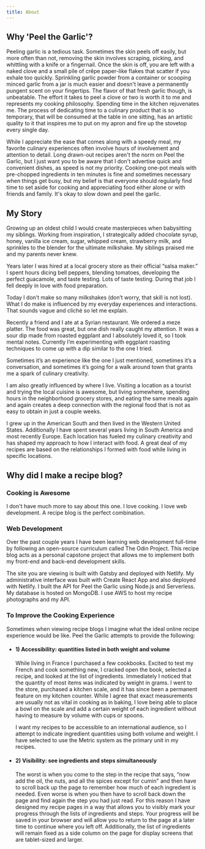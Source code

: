 ```yaml
---
title: About
---
```

## Why 'Peel the Garlic'?

Peeling garlic is a tedious task. Sometimes the skin peels off easily, but more often than not, removing the skin involves scraping, picking, and whittling with a knife or a fingernail. Once the skin is off, you are left with a naked clove and a small pile of crêpe paper-like flakes that scatter if you exhale too quickly. Sprinkling garlic powder from a container or scooping minced garlic from a jar is much easier and doesn't leave a permanently pungent scent on your fingertips. The flavor of that fresh garlic though, is unbeatable. The effort it takes to peel a clove or two is worth it to me and represents my cooking philosophy. Spending time in the kitchen rejuvenates me. The process of dedicating time to a culinary product that is so temporary, that will be consumed at the table in one sitting, has an artistic quality to it that inspires me to put on my apron and fire up the stovetop every single day.
 
While I appreciate the ease that comes along with a speedy meal, my favorite culinary experiences often involve hours of involvement and attention to detail. Long drawn-out recipes aren't the norm on Peel the Garlic, but I just want you to be aware that I don't advertise quick and convenient dishes, as speed is not my priority. Cooking one-pot meals with pre-chopped ingredients in ten minutes is fine and sometimes necessary when things get busy, but my belief is that everyone should regularly find time to set aside for cooking and appreciating food either alone or with friends and family. It's okay to slow down and peel the garlic.


## My Story
Growing up an oldest child I would create masterpieces when babysitting my siblings. Working from inspiration, I strategically added chocolate syrup, honey, vanilla ice cream, sugar, whipped cream, strawberry milk, and sprinkles to the blender for the ultimate milkshake. My siblings praised me and my parents never knew.
 
Years later I was hired at a local grocery store as their official “salsa maker.” I spent hours dicing bell peppers, blending tomatoes, developing the perfect guacamole, and taste testing. Lots of taste testing. During that job I fell deeply in love with food preparation.
 
Today I don’t make so many milkshakes (don’t worry, that skill is not lost). What I do make is influenced by my everyday experiences and interactions. That sounds vague and cliché so let me explain. 
 
Recently a friend and I ate at a Syrian restaurant. We ordered a meze platter. The food was great, but one dish really caught my attention. It was a sour dip made from roasted eggplant and I absolutely loved it, so I took mental notes. Currently I’m experimenting with eggplant roasting techniques to come up with a dip similar to the one I tried. 
 
Sometimes it’s an experience like the one I just mentioned, sometimes it’s a conversation, and sometimes it’s going for a walk around town that grants me a spark of culinary creativity. 
 
I am also greatly influenced by where I live. Visiting a location as a tourist and trying the local cuisine is awesome, but living somewhere, spending hours in the neighborhood grocery stores, and eating the same meals again and again creates a deep connection with the regional food that is not as easy to obtain in just a couple weeks.    
 
I grew up in the American South and then lived in the Western United States. Additionally I have spent several years living in South America and most recently Europe. Each location has fueled my culinary creativity and has shaped my approach to how I interact with food. A great deal of my recipes are based on the relationships I formed with food while living in specific locations.


## Why did I make a recipe blog?
<!-- My motivation to create this blog comes from several sources: -->

### Cooking is Awesome
I don't have much more to say about this one. I love cooking. I love web development. A recipe blog is the perfect combination.

### Web Development
Over the past couple years I have been learning web development full-time by following an open-source curriculum called The Odin Project. This recipe blog acts as a personal capstone project that allows me to implement both my front-end and back-end development skills.
 
The site you are viewing is built with Gatsby and deployed with Netlify. My administrative interface was built with Create React App and also deployed with Netlify. I built the API for Peel the Garlic using Node.js and Serverless. My database is hosted on MongoDB. I use AWS to host my recipe photographs and my API.
 
### To Improve the Cooking Experience
 
Sometimes when viewing recipe blogs I imagine what the ideal online recipe experience would be like. Peel the Garlic attempts to provide the following:
 - #### 1) Accessibility: quantities listed    in both weight and volume
 
   While living in France I purchased a few cookbooks. Excited to test my French and cook something new, I cracked open the book, selected a recipe, and looked at the list of ingredients. Immediately I noticed that the quantity of most items was indicated by weight in grams. I went to the store, purchased a kitchen scale, and it has since been a permanent feature on my kitchen counter. While I agree that exact measurements are usually not as vital in cooking as in baking, I love being able to place a bowl on the scale and add a certain weight of each ingredient without having to measure by volume with cups or spoons.
  
   I want my recipes to be accessible to an international audience, so I attempt to indicate ingredient quantities using both volume and weight. I have selected to use the Metric system as the primary unit in my recipes. 
  
 - #### 2) Visibility: see ingredients and steps simultaneously
   The worst is when you come to the step in the recipe that says, “now add the oil, the nuts, and all the spices except for cumin" and then have to scroll back up the page to remember how much of each ingredient is needed. Even worse is when you then have to scroll back down the page and find again the step you had just read. For this reason I have designed my recipe pages in a way that allows you to visibly mark your progress through the lists of ingredients and steps. Your progress will be saved in your browser and will allow you to return to the page at a later time to continue where you left off. Additionally, the list of ingredients will remain fixed as a side column on the page for display screens that are tablet-sized and larger.



